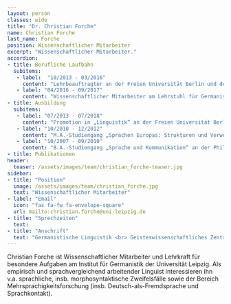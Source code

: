 ```yaml
---
layout: person
classes: wide
title: "Dr. Christian Forche"
name: Christian Forche
last_name: Forche
position: Wissenschaftlicher Mitarbeiter
excerpt: "Wissenschaftlicher Mitarbeiter."
accordion:
- title: Berufliche Laufbahn 
  subitems:
   - label:  "10/2013 - 03/2016"
     content: "Lehrbeauftragter an der Freien Universität Berlin und der Universität Potsdam"
   - label: "04/2016 - 09/2017"
     content: "Wissenschaftlicher Mitarbeiter am Lehrstuhl für Germanistische Linguistik der Universität Bonn (Prof. Dr. Barbara Schlücker)"
- title: Ausbildung
  subitems:
   - label: "07/2013 - 07/2018" 
     content: "Promotion in „Linguistik“ an der Freien Universität Berlin (bei Prof. Dr. Horst Simon)"
   - label: "10/2010 - 12/2012"
     content: "M.A.-Studiengang „Sprachen Europas: Strukturen und Verwendung“ an der Freien Universität Berlin "
   - label: "10/2007 - 09/2010" 
     content: "B.A.-Studiengang „Sprache und Kommunikation“ an der Philipps-Universität Marburg"
- title: Publikationen
header:
  teaser: /assets/images/team/christian_forche-teaser.jpg
sidebar:
- title: "Position"
  image: /assets/images/team/christian_forche.jpg
  text: "Wissenschaftlicher Mitarbeiter"
- label: "Email"
  icon: "fas fa-fw fa-envelope-square"
  url: mailto:christian.forche@uni-leipzig.de
- title: "Sprechzeiten"
  text: 
- title: "Anschrift"
  text: "Germanistische Linguistik <br> Geisteswissenschaftliches Zentrum <br> Beethovenstraße 15, Raum 1406 <br> 04107 Leipzig"
---
```


Christian Forche ist Wissenschaftlicher Mitarbeiter und Lehrkraft für besondere Aufgaben am Institut für Germanistik der Universität Leipzig. Als empirisch und sprachvergleichend arbeitender Linguist interessieren ihn v.a. sprachliche, insb. morphosyntaktische Zweifelsfälle sowie der Bereich Mehrsprachigkeitsforschung (insb. Deutsch-als-Fremdsprache und Sprachkontakt).
